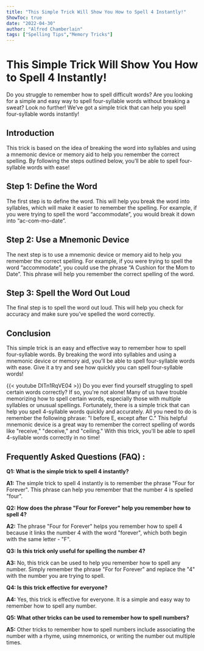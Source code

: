 ```yaml
---
title: "This Simple Trick Will Show You How to Spell 4 Instantly!"
ShowToc: true 
date: "2022-04-30"
author: "Alfred Chamberlain" 
tags: ["Spelling Tips","Memory Tricks"]
---
```

# This Simple Trick Will Show You How to Spell 4 Instantly!
Do you struggle to remember how to spell difficult words? Are you looking for a simple and easy way to spell four-syllable words without breaking a sweat? Look no further! We’ve got a simple trick that can help you spell four-syllable words instantly! 

## Introduction 
This trick is based on the idea of breaking the word into syllables and using a mnemonic device or memory aid to help you remember the correct spelling. By following the steps outlined below, you’ll be able to spell four-syllable words with ease! 

## Step 1: Define the Word 
The first step is to define the word. This will help you break the word into syllables, which will make it easier to remember the spelling. For example, if you were trying to spell the word “accommodate”, you would break it down into “ac-com-mo-date”. 

## Step 2: Use a Mnemonic Device 
The next step is to use a mnemonic device or memory aid to help you remember the correct spelling. For example, if you were trying to spell the word “accommodate”, you could use the phrase “A Cushion for the Mom to Date”. This phrase will help you remember the correct spelling of the word. 

## Step 3: Spell the Word Out Loud 
The final step is to spell the word out loud. This will help you check for accuracy and make sure you’ve spelled the word correctly. 

## Conclusion 
This simple trick is an easy and effective way to remember how to spell four-syllable words. By breaking the word into syllables and using a mnemonic device or memory aid, you’ll be able to spell four-syllable words with ease. Give it a try and see how quickly you can spell four-syllable words!

{{< youtube DITn1RqVE04 >}} 
Do you ever find yourself struggling to spell certain words correctly? If so, you're not alone! Many of us have trouble memorizing how to spell certain words, especially those with multiple syllables or unusual spellings. Fortunately, there is a simple trick that can help you spell 4-syllable words quickly and accurately. All you need to do is remember the following phrase: "I before E, except after C." This helpful mnemonic device is a great way to remember the correct spelling of words like "receive," "deceive," and "ceiling." With this trick, you'll be able to spell 4-syllable words correctly in no time!

## Frequently Asked Questions (FAQ) :
**Q1: What is the simple trick to spell 4 instantly?**

**A1:** The simple trick to spell 4 instantly is to remember the phrase "Four for Forever". This phrase can help you remember that the number 4 is spelled "four". 

**Q2: How does the phrase "Four for Forever" help you remember how to spell 4?**

**A2:** The phrase "Four for Forever" helps you remember how to spell 4 because it links the number 4 with the word "forever", which both begin with the same letter - "F". 

**Q3: Is this trick only useful for spelling the number 4?**

**A3:** No, this trick can be used to help you remember how to spell any number. Simply remember the phrase "For for Forever" and replace the "4" with the number you are trying to spell. 

**Q4: Is this trick effective for everyone?**

**A4:** Yes, this trick is effective for everyone. It is a simple and easy way to remember how to spell any number. 

**Q5: What other tricks can be used to remember how to spell numbers?**

**A5:** Other tricks to remember how to spell numbers include associating the number with a rhyme, using mnemonics, or writing the number out multiple times.






